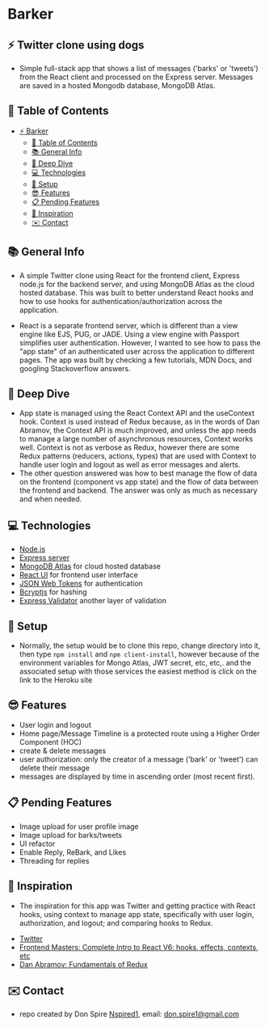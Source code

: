 # Barker

## :zap: Twitter clone using dogs

- Simple full-stack app that shows a list of messages ('barks' or 'tweets') from the React client and processed on the Express server. Messages are saved in a hosted Mongodb database, MongoDB Atlas.

## :page_facing_up: Table of Contents

- [:zap: Barker](#zap-Barker)
  - [:page_facing_up: Table of Contents](#page_facing_up-table-of-contents)
  - [:books: General Info](#books-general-info)
  - [:microscope: Deep Dive](#microscope-deep-dive)
  - [:computer: Technologies](#computer-technologies)
  - [:floppy_disk: Setup](#floppy_disk-setup)
  - [:sunglasses: Features](#cool-features)
  - [:clipboard: Pending Features](#clipboard-pending-features)
  - [:clap: Inspiration](#clap-inspiration)
  - [:envelope: Contact](#envelope-contact)

## :books: General Info

- A simple Twitter clone using React for the frontend client, Express node.js for the backend server, and using MongoDB Atlas as the cloud hosted database. This was built to better understand React hooks and how to use hooks for authentication/authorization across the application.

- React is a separate frontend server, which is different than a view engine like EJS, PUG, or JADE. Using a view engine with Passport simplifies user authentication. However, I wanted to see how to pass the "app state" of an authenticated user across the application to different pages. The app was built by checking a few tutorials, MDN Docs, and googling Stackoverflow answers.

## :microscope: Deep Dive

- App state is managed using the React Context API and the useContext hook. Context is used instead of Redux because, as in the words of Dan Abramov, the Context API is much improved, and unless the app needs to manage a large number of asynchronous resources, Context works well. Context is not as verbose as Redux, however there are some Redux patterns (reducers, actions, types) that are used with Context to handle user login and logout as well as error messages and alerts.
- The other question answered was how to best manage the flow of data on the frontend (component vs app state) and the flow of data between the frontend and backend. The answer was only as much as necessary and when needed.

## :computer: Technologies

- [Node.js ](https://nodejs.org/en/)
- [Express server](https://expressjs.com/)
- [MongoDB Atlas](https://www.mongodb.com/cloud/atlas) for cloud hosted database
- [React UI](https://reactjs.org/) for frontend user interface
- [JSON Web Tokens](https://www.npmjs.com/package/jsonwebtoken) for authentication
- [Bcryptjs](https://www.npmjs.com/package/bcryptjs) for hashing
- [Express Validator](https://www.npmjs.com/package/express-validator) another layer of validation

## :floppy_disk: Setup

- Normally, the setup would be to clone this repo, change directory into it, then type `npm install` and `npm client-install`, however because of the environment variables for Mongo Atlas, JWT secret, etc, etc,. and the associated setup with those services the easiest method is click on the link to the Heroku site

## :sunglasses: Features

- User login and logout
- Home page/Message Timeline is a protected route using a Higher Order Component (HOC)
- create & delete messages
- user authorization: only the creator of a message ('bark' or 'tweet') can delete their message
- messages are displayed by time in ascending order (most recent first).

## :clipboard: Pending Features

- Image upload for user profile image
- Image upload for barks/tweets
- UI refactor
- Enable Reply, ReBark, and Likes
- Threading for replies

## :clap: Inspiration

- The inspiration for this app was Twitter and getting practice with React hooks, using context to manage app state, specifically with user login, authorization, and logout; and comparing hooks to Redux.

* [Twitter](https://twitter.com/)
* [Frontend Masters: Complete Intro to React V6: hooks, effects, contexts, etc](https://frontendmasters.com/courses/complete-react-v6/)
* [Dan Abramov: Fundamentals of Redux](https://egghead.io/courses/fundamentals-of-redux-course-from-dan-abramov-bd5cc867)

## :envelope: Contact

- repo created by Don Spire [Nspired1](https://github.com/Nspired1), email: don.spire1@gmail.com
